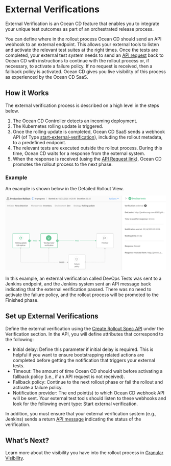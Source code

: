 <meta name="robots" content="noindex">

# External Verifications

External Verification is an Ocean CD feature that enables you to integrate your unique test outcomes as part of an orchestrated release process.

You can define where in the rollout process Ocean CD should send an API webhook to an external endpoint. This allows your external tools to listen and activate the relevant test suites at the right times. Once the tests are completed, your external test system needs to send an [API request](https://docs.spot.io/api/#operation/OceanCDExternalVerificationUpdate) back to Ocean CD with instructions to continue with the rollout process or, if necessary, to activate a failure policy. If no request is received, then a fallback policy is activated. Ocean CD gives you live visibility of this process as experienced by the Ocean CD SaaS.

## How it Works

The external verification process is described on a high level in the steps below.

1. The Ocean CD Controller detects an incoming deployment.
2. The Kubernetes rolling update is triggered.
3. Once the rolling update is completed, Ocean CD SaaS sends a webhook API (of Type [start-external-verification](ocean-cd/features/webhook-notifications?id=notification-event-types)), including the rollout metadata, to a predefined endpoint.
4. The relevant tests are executed outside the rollout process. During this time, Ocean CD waits for a response from the external system.
5. When the response is received (using the [API Request link](https://docs.spot.io/api/#operation/OceanCDExternalVerificationUpdate)), Ocean CD promotes the rollout process to the next phase.

### Example

An example is shown below in the Detailed Rollout View.

<img src="/ocean-cd/_media/features-external-verifications-01.png" />

In this example, an external verification called DevOps Tests was sent to a Jenkins endpoint, and the Jenkins system sent an API message back indicating that the external verification passed. There was no need to activate the failure policy, and the rollout process will be promoted to the Finished phase.

## Set up External Verifications

Define the external verification using the [Create Rollout Spec API](https://docs.spot.io/api/#operation/OceanCDRolloutSpecCreate) under the Verification section. In the API, you will define attributes that correspond to the following:

- Initial delay: Define this parameter if initial delay is required. This is helpful if you want to ensure bootstrapping related actions are completed before getting the notification that triggers your external tests.
- Timeout: The amount of time Ocean CD should wait before activating a fallback policy (i.e., if an API request is not received).
- Fallback policy: Continue to the next rollout phase or fail the rollout and activate a failure policy.
- Notification provider: The end point(s) to which Ocean CD webhook API will be sent. Your external test tools should listen to these webhooks and look for the following event type: Start external verification.

In addition, you must ensure that your external verification system (e.g., Jenkins) sends a return [API message](https://docs.spot.io/api/#operation/OceanCDExternalVerificationUpdate) indicating the status of the verification.

## What’s Next?

Learn more about the visibility you have into the rollout process in [Granular Visibility](ocean-cd/features/granular-visibility/).
